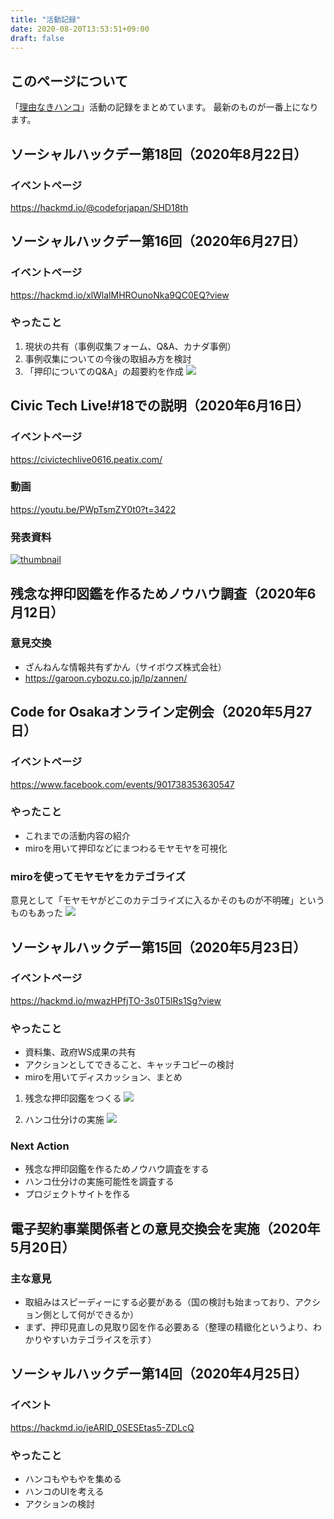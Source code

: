 ```yaml
---
title: "活動記録"
date: 2020-08-20T13:53:51+09:00
draft: false
---
```


## このページについて
「[理由なきハンコ](https://stamping.code4japan.org/)」活動の記録をまとめています。
最新のものが一番上になります。

## ソーシャルハックデー第18回（2020年8月22日）
### イベントページ
https://hackmd.io/@codeforjapan/SHD18th


## ソーシャルハックデー第16回（2020年6月27日）
### イベントページ
https://hackmd.io/xlWlalMHROunoNka9QC0EQ?view
### やったこと
1. 現状の共有（事例収集フォーム、Q&A、カナダ事例）
1. 事例収集についての今後の取組み方を検討
1. 「押印についてのQ&A」の超要約を作成
![](https://i.imgur.com/TWx1ygf.png)


## Civic Tech Live!#18での説明（2020年6月16日）
### イベントページ
https://civictechlive0616.peatix.com/
### 動画
https://youtu.be/PWpTsmZY0t0?t=3422
### 発表資料
[![thumbnail](https://files.speakerdeck.com/presentations/afe2003553d74c2f93dd0907123a33c9/slide_9.jpg?15722966)](https://speakerdeck.com/kken78/li-you-nakihanko-puroziekutonituite)


## 残念な押印図鑑を作るためノウハウ調査（2020年6月12日）
### 意見交換
- ざんねんな情報共有ずかん（サイボウズ株式会社）
- https://garoon.cybozu.co.jp/lp/zannen/


## Code for Osakaオンライン定例会（2020年5月27日）
### イベントページ
https://www.facebook.com/events/901738353630547
### やったこと
- これまでの活動内容の紹介
- miroを用いて押印などにまつわるモヤモヤを可視化
### miroを使ってモヤモヤをカテゴライズ
意見として「モヤモヤがどこのカテゴライズに入るかそのものが不明確」というものもあった
![](https://i.imgur.com/HkvnzJl.jpg)

## ソーシャルハックデー第15回（2020年5月23日）
### イベントページ
https://hackmd.io/mwazHPfjTO-3s0T5lRs1Sg?view
### やったこと
- 資料集、政府WS成果の共有
- アクションとしてできること、キャッチコピーの検討
- miroを用いてディスカッション、まとめ
1. 残念な押印図鑑をつくる
![](https://i.imgur.com/1lu4C8i.jpg)

2. ハンコ仕分けの実施
![](https://i.imgur.com/6sRhOv7.jpg)


### Next Action
- 残念な押印図鑑を作るためノウハウ調査をする
- ハンコ仕分けの実施可能性を調査する
- プロジェクトサイトを作る

## 電子契約事業関係者との意見交換会を実施（2020年5月20日）
### 主な意見
- 取組みはスピーディーにする必要がある（国の検討も始まっており、アクション側として何ができるか）
- まず、押印見直しの見取り図を作る必要ある（整理の精緻化というより、わかりやすいカテゴライスを示す）

## ソーシャルハックデー第14回（2020年4月25日）
### イベント
https://hackmd.io/jeARID_0SESEtas5-ZDLcQ
### やったこと
- ハンコもやもやを集める
- ハンコのUIを考える
- アクションの検討


